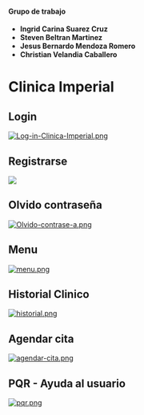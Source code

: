 #### Grupo de trabajo
- **Ingrid Carina Suarez Cruz**
- **Steven Beltran Martinez**
- **Jesus Bernardo Mendoza Romero**
- **Christian Velandia Caballero**

# Clinica Imperial
## Login
[![Log-in-Clinica-Imperial.png](https://i.postimg.cc/kGwbq4nk/Log-in-Clinica-Imperial.png)](https://postimg.cc/FkdRxhkZ)

## Registrarse
![](https://i.ibb.co/JHzMXTV/Registrarse.png)

## Olvido contraseña
[![Olvido-contrase-a.png](https://i.postimg.cc/13VfYMqx/Olvido-contrase-a.png)](https://postimg.cc/21mk1QGT)

## Menu
[![menu.png](https://i.postimg.cc/sxfhB3cd/menu.png)](https://postimg.cc/ftFLpnpB)

## Historial Clinico
[![historial.png](https://i.postimg.cc/bwnswGhS/historial.png)](https://postimg.cc/v4QQPZDG)

## Agendar cita
[![agendar-cita.png](https://i.postimg.cc/nr6pykMR/agendar-cita.png)](https://postimg.cc/wRcCJDXL)

## PQR - Ayuda al usuario
[![pqr.png](https://i.postimg.cc/x1GnZLQ5/pqr.png)](https://postimg.cc/G4pW88HT)
